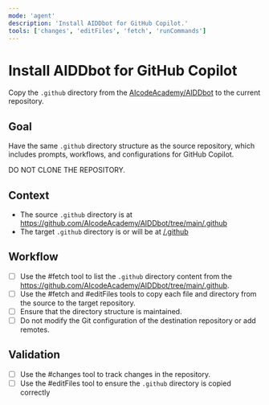```yaml
---
mode: 'agent'
description: 'Install AIDDbot for GitHub Copilot.'
tools: ['changes', 'editFiles', 'fetch', 'runCommands']
---
```

# Install AIDDbot for GitHub Copilot

Copy the `.github` directory from the [AIcodeAcademy/AIDDbot](https://github.com/AIcodeAcademy/AIDDbot) to the current repository.

## Goal

Have the same `.github` directory structure as the source repository, which includes prompts, workflows, and configurations for GitHub Copilot.

DO NOT CLONE THE REPOSITORY.

## Context
- The source `.github` directory is at https://github.com/AIcodeAcademy/AIDDbot/tree/main/.github
- The target `.github` directory is or will be at [/.github](/.github)

## Workflow

- [ ] Use the #fetch tool to list the `.github` directory content from the https://github.com/AIcodeAcademy/AIDDbot/tree/main/.github.
- [ ] Use the #fetch and #editFiles tools to copy each file and directory from the source to the target repository.
- [ ] Ensure that the directory structure is maintained.
- [ ] Do not modify the Git configuration of the destination repository or add remotes.

## Validation

- [ ] Use the #changes tool to track changes in the repository.
- [ ] Use the #editFiles tool to ensure the `.github` directory is copied correctly